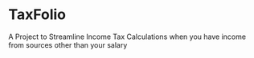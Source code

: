 TaxFolio
========

A Project to Streamline Income Tax Calculations when you have income from sources other than your salary
